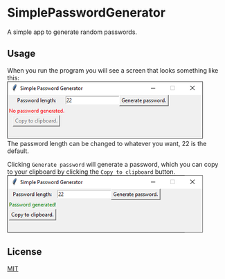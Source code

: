 # SimplePasswordGenerator
A simple app to generate random passwords.
## Usage
When you run the program you will see a screen that looks something like this:  
![Just ran the program](images/img1.png)  
The password length can be changed to whatever you want, 22 is the default.

Clicking `Generate password` will generate a password, which you can copy to your clipboard by clicking the `Copy to clipboard` button.
![Clicked generate password](images/img2.png)  

## License
[MIT](https://choosealicense.com/licenses/mit/)
